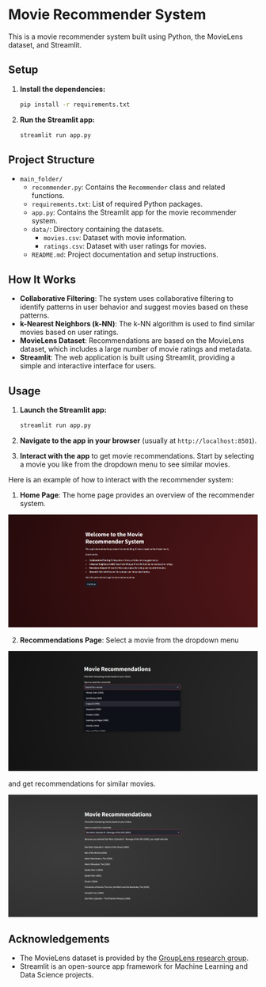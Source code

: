 # Movie Recommender System

This is a movie recommender system built using Python, the MovieLens dataset, and Streamlit.

## Setup

1. **Install the dependencies:**
    ```sh
    pip install -r requirements.txt
    ```

2. **Run the Streamlit app:**
    ```sh
    streamlit run app.py
    ```

## Project Structure

- `main_folder/`
  - `recommender.py`: Contains the `Recommender` class and related functions.
  - `requirements.txt`: List of required Python packages.
  - `app.py`: Contains the Streamlit app for the movie recommender system.
  - `data/`: Directory containing the datasets.
    - `movies.csv`: Dataset with movie information.
    - `ratings.csv`: Dataset with user ratings for movies.
  - `README.md`: Project documentation and setup instructions.

## How It Works

- **Collaborative Filtering**: The system uses collaborative filtering to identify patterns in user behavior and suggest movies based on these patterns.
- **k-Nearest Neighbors (k-NN)**: The k-NN algorithm is used to find similar movies based on user ratings.
- **MovieLens Dataset**: Recommendations are based on the MovieLens dataset, which includes a large number of movie ratings and metadata.
- **Streamlit**: The web application is built using Streamlit, providing a simple and interactive interface for users.

## Usage

1. **Launch the Streamlit app:**
    ```sh
    streamlit run app.py
    ```

2. **Navigate to the app in your browser** (usually at `http://localhost:8501`).

3. **Interact with the app** to get movie recommendations. Start by selecting a movie you like from the dropdown menu to see similar movies.

Here is an example of how to interact with the recommender system:

1. **Home Page**: The home page provides an overview of the recommender system.

![Home Page](screenshots/Home.png)

2. **Recommendations Page**: Select a movie from the dropdown menu 

![Home Page](screenshots/Choosing.png)

and get recommendations for similar movies.

![Home Page](screenshots/Recommendations.png)

## Acknowledgements

- The MovieLens dataset is provided by the [GroupLens research group](https://grouplens.org/datasets/movielens/).
- Streamlit is an open-source app framework for Machine Learning and Data Science projects.
